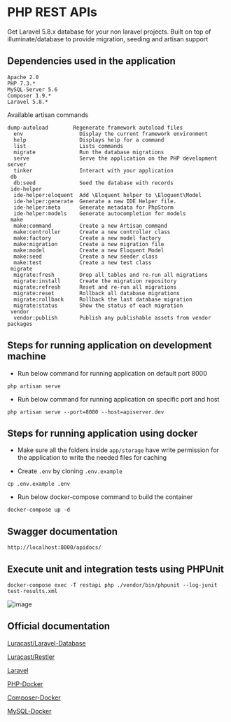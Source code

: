 # PHP REST APIs

Get Laravel 5.8.x database for your non laravel projects. Built on top of illuminate/database to provide migration, seeding and artisan support 

## Dependencies used in the application
```
Apache 2.0
PHP 7.3.*
MySQL-Server 5.6
Composer 1.9.*
Laravel 5.8.*
```

Available artisan commands
```
dump-autoload        Regenerate framework autoload files
  env                  Display the current framework environment
  help                 Displays help for a command
  list                 Lists commands
  migrate              Run the database migrations
  serve                Serve the application on the PHP development server
  tinker               Interact with your application
 db
  db:seed              Seed the database with records
 ide-helper
  ide-helper:eloquent  Add \Eloquent helper to \Eloquent\Model
  ide-helper:generate  Generate a new IDE Helper file.
  ide-helper:meta      Generate metadata for PhpStorm
  ide-helper:models    Generate autocompletion for models
 make
  make:command         Create a new Artisan command
  make:controller      Create a new controller class
  make:factory         Create a new model factory
  make:migration       Create a new migration file
  make:model           Create a new Eloquent Model
  make:seed            Create a new seeder class
  make:test            Create a new test class
 migrate
  migrate:fresh        Drop all tables and re-run all migrations
  migrate:install      Create the migration repository
  migrate:refresh      Reset and re-run all migrations
  migrate:reset        Rollback all database migrations
  migrate:rollback     Rollback the last database migration
  migrate:status       Show the status of each migration
 vendor
  vendor:publish       Publish any publishable assets from vendor packages
```

## Steps for running application on development machine
* Run below command for running application on default port 8000
```
php artisan serve
``` 

* Run below command for running application on specific port and host
```
php artisan serve --port=8080 --host=apiserver.dev
```

## Steps for running application using docker
* Make sure all the folders inside `app/storage` have write permission for the application to write the needed files for caching
  
* Create `.env` by cloning `.env.example`
 
```
cp .env.example .env
```
* Run below docker-compose command to build the container

```
docker-compose up -d
```

## Swagger documentation
```
http://localhost:8000/apidocs/
```

## Execute unit and integration tests using PHPUnit
```
docker-compose exec -T restapi php ./vendor/bin/phpunit --log-junit test-results.xml
```

![image](https://github.com/abhishek70/php-docker-rest-api/blob/master/screenshots/apidocs.png)

## Official documentation
[Luracast/Laravel-Database](https://github.com/Luracast/Laravel-Database)

[Luracast/Restler](http://restler3.luracast.com/index.html#quick-start-guide)

[Laravel](https://laravel.com/docs/5.8)

[PHP-Docker](https://hub.docker.com/_/php)

[Composer-Docker](https://hub.docker.com/_/composer)

[MySQL-Docker](https://hub.docker.com/r/mysql/mysql-server)
